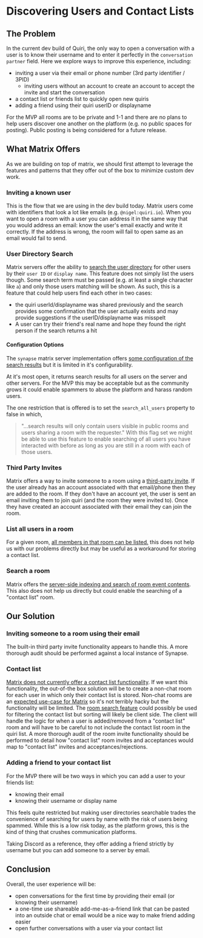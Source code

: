 # Discovering Users and Contact Lists

## The Problem
In the current dev build of Quiri, the only way to open a conversation with a user is to know their username and to enter it perfectly in the `conversation partner` field. Here we explore ways to improve this experience, including:
- inviting a user via their email or phone number (3rd party identifier / 3PID)
    - inviting users without an account to create an account to accept the invite and start the conversation
- a contact list or friends list to quickly open new quiris
- adding a friend using their quiri userID or displayname

For the MVP all rooms are to be private and 1-1 and there are no plans to help users discover one another on the platform (e.g. no public spaces for posting). Public posting is being considered for a future release.



## What Matrix Offers
As we are building on top of matrix, we should first attempt to leverage the features and patterns that they offer out of the box to minimize custom dev work.

### Inviting a known user
This is the flow that we are using in the dev build today. Matrix users come with identifiers that look a lot like emails (e.g. `@nigel:quiri.io`). When you want to open a room with a user you can address it in the same way that you would address an email: know the user's email exactly and write it correctly. If the address is wrong, the room will fail to open same as an email would fail to send.

### User Directory Search
Matrix servers offer the ability to [search the user directory](https://spec.matrix.org/v1.11/client-server-api/#user-directory) for other users by their `user ID` or `display name`. This feature does not simply list the users though. Some search term must be passed (e.g. at least a single character like `a`) and only those users matching will be shown. As such, this is a feature that could help users find each other in two cases:
- the quiri userId/displayname was shared previously and the search provides some confirmation that the user actually exists and may provide suggestions if the userID/displayname was misspelt
- A user can try their friend's real name and hope they found the right person if the search returns a hit

#### Configuration Options
The `synapse` matrix server implementation offers [some configuration of the search results](https://element-hq.github.io/synapse/latest/usage/configuration/config_documentation.html#user_directory) but it is limited in it's configurability.

At it's most open, it returns search results for all users on the server and other servers. For the MVP this may be acceptable but as the community grows it could enable spammers to abuse the platform and harass random users.

The one restriction that is offered is to set the `search_all_users` property to false in which,
> "...search results will only contain users visible in public rooms and users sharing a room with the requester."
With this flag set we might be able to use this feature to enable searching of all users you have interacted with before as long as you are still in a room with each of those users.

### Third Party Invites
Matrix offers a way to invite someone to a room using a [third-party invite](https://spec.matrix.org/v1.12/client-server-api/#third-party-invites). If the user already has an account associated with that email/phone then they are added to the room. If they don't have an account yet, the user is sent an email inviting them to join quiri (and the room they were invited to). Once they have created an account associated with their email they can join the room.

### List all users in a room
For a given room, [all members in that room can be listed.](https://playground.matrix.org/#get-/_matrix/client/v3/rooms/-roomId-/members) this does not help us with our problems directly but may be useful as a workaround for storing a contact list.

### Search a room
Matrix offers the [server-side indexing and search of room event contents](https://playground.matrix.org/#post-/_matrix/client/v3/search). This also does not help us directly but could enable the searching of a "contact list" room.



## Our Solution

### Inviting someone to a room using their email
The built-in third party invite functionality appears to handle this. A more thorough audit should be performed against a local instance of Synapse.

### Contact list
[Matrix does not currently offer a contact list functionality](https://github.com/matrix-org/matrix-spec/issues/111). If we want this functionality, the out-of-the box solution will be to create a non-chat room for each user in which only their contact list is stored. Non-chat rooms are an [expected use-case for Matrix](https://spec.matrix.org/v1.12/client-server-api/#types) so it's not terribly hacky but the functionality will be limited. The [room search feature](https://playground.matrix.org/#post-/_matrix/client/v3/search) could possibly be used for filtering the contact list but sorting will likely be client side. The client will handle the logic for when a user is added/removed from a "contact list" room and will have to be careful to not include the contact list room in the quiri list. A more thorough audit of the room invite functionality should be performed to detail how "contact list" room invites and acceptances would map to "contact list" invites and acceptances/rejections.

### Adding a friend to your contact list
For the MVP there will be two ways in which you can add a user to your friends list:
- knowing their email
- knowing their username or display name

This feels quite restricted but making user directories searchable trades the convenience of searching for users by name with the risk of users being spammed. While this is a low risk today, as the platform grows, this is the kind of thing that crushes communication platforms.

Taking Discord as a reference, they offer adding a friend strictly by username but you can add someone to a server by email.

## Conclusion
Overall, the user experience will be:
- open conversations for the first time by providing their email (or knowing their username)
- a one-time use shareable add-me-as-a-friend link that can be pasted into an outside chat or email would be a nice way to make friend adding easier
- open further conversations with a user via your contact list